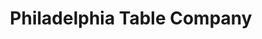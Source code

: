 ---
title: "Philadelphia Table Company"
url: /philadelphia/philadelphia-table-company/
shop: furniture
---